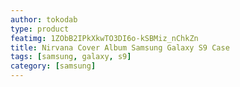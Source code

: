 ```yaml
---
author: tokodab
type: product
featimg: 1ZObB2IPkXkwTO3DI6o-kSBMiz_nChkZn
title: Nirvana Cover Album Samsung Galaxy S9 Case
tags: [samsung, galaxy, s9]
category: [samsung]
---
```

